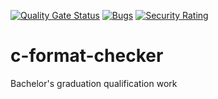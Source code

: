 [![Quality Gate Status](https://sonarcloud.io/api/project_badges/measure?project=anastasiarazb_c-format-checker&metric=alert_status)](https://sonarcloud.io/dashboard?id=anastasiarazb_c-format-checker)
[![Bugs](https://sonarcloud.io/api/project_badges/measure?project=anastasiarazb_c-format-checker&metric=bugs)](https://sonarcloud.io/dashboard?id=anastasiarazb_c-format-checker)
[![Security Rating](https://sonarcloud.io/api/project_badges/measure?project=anastasiarazb_c-format-checker&metric=security_rating)](https://sonarcloud.io/dashboard?id=anastasiarazb_c-format-checker)
# c-format-checker
Bachelor's graduation qualification work
